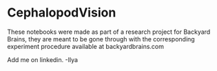 # CephalopodVision
These notebooks were made as part of a research project for Backyard Brains, they are meant to be gone through with the corresponding experiment procedure available at backyardbrains.com

Add me on linkedin.
-Ilya

